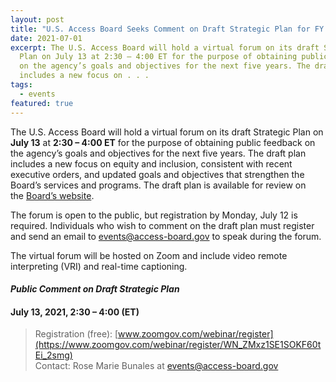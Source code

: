 ```yaml
---
layout: post
title: "U.S. Access Board Seeks Comment on Draft Strategic Plan for FY 2022-2026 "
date: 2021-07-01
excerpt: The U.S. Access Board will hold a virtual forum on its draft Strategic
  Plan on July 13 at 2:30 – 4:00 ET for the purpose of obtaining public feedback
  on the agency’s goals and objectives for the next five years. The draft plan
  includes a new focus on . . .
tags:
  - events
featured: true
---
```

The U.S. Access Board will hold a virtual forum on its draft Strategic Plan on **July 13** at **2:30 – 4:00 ET** for the purpose of obtaining public feedback on the agency’s goals and objectives for the next five years. The draft plan includes a new focus on equity and inclusion, consistent with recent executive orders, and updated goals and objectives that strengthen the Board’s services and programs. The draft plan is available for review on the [Board’s website](https://www.access-board.gov/about/strategic-plan-fy2022.html).

The forum is open to the public, but registration by Monday, July 12 is required. Individuals who wish to comment on the draft plan must register and send an email to [events@access-board.gov](mailto:events@access-board.gov) to speak during the forum. 

The virtual forum will be hosted on Zoom and include video remote interpreting (VRI) and real-time captioning. 

#### *Public Comment on Draft Strategic Plan*
#### July 13, 2021, 2:30 – 4:00 (ET)
> Registration (free): [www.zoomgov.com/webinar/register](https://www.zoomgov.com/webinar/register/WN_ZMxz1SE1SOKF60tEi_2smg) \
> Contact: Rose Marie Bunales at [events@access-board.gov](mailto:events@access-board.gov)
